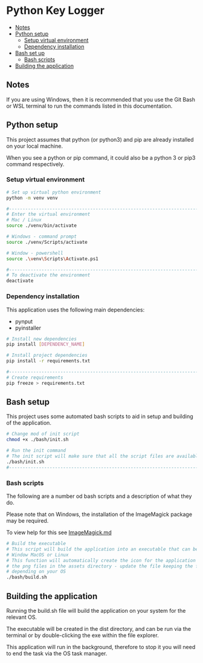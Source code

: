 # Python Key Logger

- [Notes](#notes)
- [Python setup](#python-setup)
  - [Setup virtual environment](#setup-virtual-environment)
  - [Dependency installation](#dependency-installation)
- [Bash set up](#bash-setup)
  - [Bash scripts](#bash-scripts)
- [Building the application](#building-the-application)

## Notes

If you are using Windows, then it is recommended that you use the Git Bash or WSL terminal to run the commands listed in this documentation.

## Python setup

This project assumes that python (or python3) and pip are already installed on your local machine.

When you see a python or pip command, it could also be a python 3 or pip3 command respectively.

### Setup virtual environment

```bash
# Set up virtual python environment
python -m venv venv

#-------------------------------------------------------------------------------
# Enter the virtual environment
# Mac / Linux
source ./venv/bin/activate

# Windows - command prompt
source ./venv/Scripts/activate

# Window - powershell
source .\venv\Scripts\Activate.ps1

#-------------------------------------------------------------------------------
# To deactivate the environment
deactivate
```

### Dependency installation

This application uses the following main dependencies:

- pynput
- pyinstaller

```bash
# Install new dependencies
pip install [DEPENDENCY_NAME]

# Install project dependencies
pip install -r requirements.txt

#-------------------------------------------------------------------------------
# Create requirements
pip freeze > requirements.txt
```

## Bash setup

This project uses some automated bash scripts to aid in setup and building of the application.

```bash
# Change mod of init script
chmod +x ./bash/init.sh

# Run the init command
# The init script will make sure that all the script files are available for execution
./bash/init.sh
#-------------------------------------------------------------------------------
```

### Bash scripts

The following are a number od bash scripts and a description of what they do.

Please note that on Windows, the installation of the ImageMagick package may be required.

To view help for this see [ImageMagick.md](./ImageMagick.md)

```bash
# Build the executable
# This script will build the application into an executable that can be run on
# Window MacOS or Linux
# This function will automatically create the icon for the application based on
# the png files in the assets directory - update the file keeping the file name
# depending on your OS
./bash/build.sh
```

## Building the application

Running the build.sh file will build the application on your system for the relevant OS.

The executable will be created in the dist directory, and can be run via the terminal or by double-clicking the exe within the file explorer.

This application will run in the background, therefore to stop it you will need to end the task via the OS task manager.
